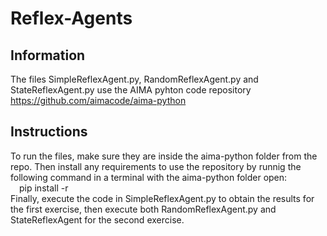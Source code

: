 # Reflex-Agents
## Information
The files SimpleReflexAgent.py, RandomReflexAgent.py and StateReflexAgent.py use the AIMA pyhton code repository https://github.com/aimacode/aima-python

## Instructions
To run the files, make sure they are inside the aima-python folder from the repo.
Then install any requirements to use the repository by runnig the following command in a terminal with the aima-python folder open:\
&emsp;pip install -r\
Finally, execute the code in SimpleReflexAgent.py to obtain the results for the first exercise, then execute both RandomReflexAgent.py and StateReflexAgent for the second exercise.
